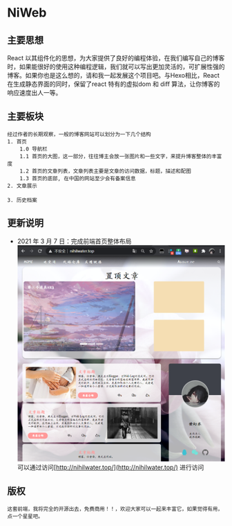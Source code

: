# NiWeb

## 主要思想
   React 以其组件化的思想，为大家提供了良好的编程体验，在我们编写自己的博客时，如果能很好的使用这种编程逻辑，我们就可以写出更加灵活的，可扩展性强的博客。如果你也是这么想的，请和我一起发展这个项目吧。与Hexo相比，React在生成静态界面的同时，保留了react 特有的虚拟dom 和 diff 算法，让你博客的响应速度出人一等。

## 主要板块
    经过作者的长期观察，一般的博客网站可以划分为一下几个结构
    1. 首页
        1.0 导航栏
        1.1 首页的大图，这一部分，往往博主会放一张图片和一些文字，来提升博客整体的丰富度
        1.2 首页的文章列表，文章列表主要是文章的访问数据，标题，描述和配图
        1.3 首页的底部, 在中国的网站至少会有备案信息
    2. 文章展示

    3. 历史档案

## 更新说明 
- 2021 年 3 月 7 日：完成前端首页整体布局
    ![首页整体布局](./readme/pic1.png) 
    可以通过访问[http://nihilwater.top/](http://nihilwater.top/) 进行访问
## 版权
    这套前端，我将完全的开源出去，免费商用！！，欢迎大家可以一起来丰富它，如果觉得有用，点一个星星吧。